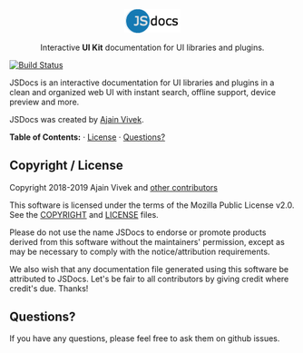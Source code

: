<p align="center">
<a href="https://ajainvivek.github.io/jsdocs/" target="_blank">
<img alt="JSDocs" title="JSDocs" src="https://github.com/ajainvivek/jsdocs/blob/master/assets/logo.png" width="100">
</a>
</p>
<p align="center">Interactive <b>UI Kit</b> documentation for UI libraries and plugins.</p>

[![Build Status](https://travis-ci.org/ajainvivek/jsdocs.svg?branch=master)](https://travis-ci.org/ajainvivek/jsdocs)

JSDocs is an interactive documentation for UI libraries and plugins in a clean and organized web UI with instant search, offline support, device preview and more.

JSDocs was created by [Ajain Vivek](https://github.com/ajainvivek).

**Table of Contents:** · [License](#copyright--license) · [Questions?](#questions)


## Copyright / License

Copyright 2018-2019 Ajain Vivek and [other contributors](https://github.com/ajainvivek/jsdocs/graphs/contributors)

This software is licensed under the terms of the Mozilla Public License v2.0. See the [COPYRIGHT](https://github.com/ajainvivek/jsdocs/blob/master/COPYRIGHT) and [LICENSE](https://github.com/ajainvivek/jsdocs/blob/master/LICENSE) files.

Please do not use the name JSDocs to endorse or promote products derived from this software without the maintainers' permission, except as may be necessary to comply with the notice/attribution requirements.

We also wish that any documentation file generated using this software be attributed to JSDocs. Let's be fair to all contributors by giving credit where credit's due. Thanks!

## Questions?

If you have any questions, please feel free to ask them on github issues.
